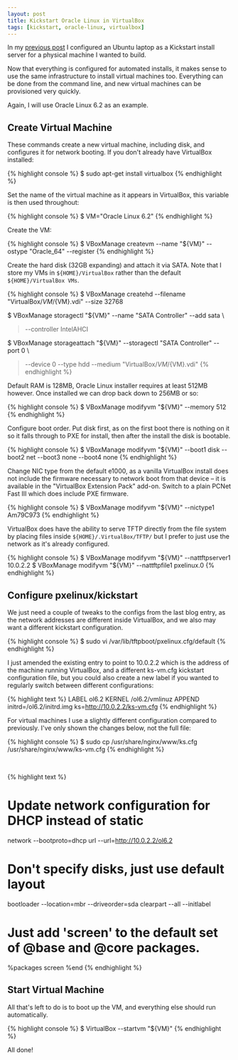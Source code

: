 ```yaml
---
layout: post
title: Kickstart Oracle Linux in VirtualBox
tags: [kickstart, oracle-linux, virtualbox]
---
```


In my [previous post](/posts/kickstart-oracle-linux-from-ubuntu.html) I
configured an Ubuntu laptop as a Kickstart install server for a physical
machine I wanted to build.

Now that everything is configured for automated installs, it makes sense to use
the same infrastructure to install virtual machines too.  Everything can be
done from the command line, and new virtual machines can be provisioned very
quickly.

Again, I will use Oracle Linux 6.2 as an example.

## Create Virtual Machine

These commands create a new virtual machine, including disk, and configures it
for network booting.  If you don't already have VirtualBox installed:

{% highlight console %}
$ sudo apt-get install virtualbox
{% endhighlight %}

Set the name of the virtual machine as it appears in VirtualBox, this variable
is then used throughout:

{% highlight console %}
$ VM="Oracle Linux 6.2"
{% endhighlight %}

Create the VM:

{% highlight console %}
$ VBoxManage createvm --name "${VM}" --ostype "Oracle_64" --register
{% endhighlight %}

Create the hard disk (32GB expanding) and attach it via SATA. Note that I store
my VMs in `${HOME}/VirtualBox` rather than the default `${HOME}/VirtualBox VMs`.

{% highlight console %}
$ VBoxManage createhd --filename "VirtualBox/${VM}/${VM}.vdi" --size 32768

$ VBoxManage storagectl "${VM}" --name "SATA Controller" --add sata \
>   --controller IntelAHCI

$ VBoxManage storageattach "${VM}" --storagectl "SATA Controller" --port 0 \
>   --device 0 --type hdd --medium "VirtualBox/${VM}/${VM}.vdi"
{% endhighlight %}

Default RAM is 128MB, Oracle Linux installer requires at least 512MB however.
Once installed we can drop back down to 256MB or so:

{% highlight console %}
$ VBoxManage modifyvm "${VM}" --memory 512
{% endhighlight %}

Configure boot order. Put disk first, as on the first boot there is nothing on
it so it falls through to PXE for install, then after the install the disk is
bootable.

{% highlight console %}
$ VBoxManage modifyvm "${VM}" --boot1 disk --boot2 net --boot3 none --boot4 none
{% endhighlight %}

Change NIC type from the default e1000, as a vanilla VirtualBox install does
not include the firmware necessary to network boot from that device – it is
available in the "VirtualBox Extension Pack" add-on.  Switch to a plain PCNet
Fast III which does include PXE firmware.

{% highlight console %}
$ VBoxManage modifyvm "${VM}" --nictype1 Am79C973
{% endhighlight %}

VirtualBox does have the ability to serve TFTP directly from the file system by
placing files inside `${HOME}/.VirtualBox/TFTP/` but I prefer to just use the
network as it's already configured.

{% highlight console %}
$ VBoxManage modifyvm "${VM}" --nattftpserver1 10.0.2.2
$ VBoxManage modifyvm "${VM}" --nattftpfile1 pxelinux.0
{% endhighlight %}

## Configure pxelinux/kickstart

We just need a couple of tweaks to the configs from the last blog entry, as the
network addresses are different inside VirtualBox, and we also may want a
different kickstart configuration.

{% highlight console %}
$ sudo vi /var/lib/tftpboot/pxelinux.cfg/default
{% endhighlight %}

I just amended the existing entry to point to 10.0.2.2 which is the address of
the machine running VirtualBox, and a different ks-vm.cfg kickstart
configuration file, but you could also create a new label if you wanted to
regularly switch between different configurations:

{% highlight text %}
LABEL ol6.2
    KERNEL /ol6.2/vmlinuz
    APPEND initrd=/ol6.2/initrd.img ks=http://10.0.2.2/ks-vm.cfg
{% endhighlight %}

For virtual machines I use a slightly different configuration compared to
previously.  I've only shown the changes below, not the full file:

{% highlight console %}
$ sudo cp /usr/share/nginx/www/ks.cfg /usr/share/nginx/www/ks-vm.cfg
{% endhighlight %}

<br />

{% highlight text %}
# Update network configuration for DHCP instead of static
network --bootproto=dhcp
url --url=http://10.0.2.2/ol6.2

# Don't specify disks, just use default layout
bootloader --location=mbr --driveorder=sda
clearpart --all --initlabel

# Just add 'screen' to the default set of @base and @core packages.
%packages
screen
%end
{% endhighlight %}

## Start Virtual Machine

All that's left to do is to boot up the VM, and everything else should run automatically.

{% highlight console %}
$ VirtualBox --startvm "${VM}"
{% endhighlight %}

All done!
